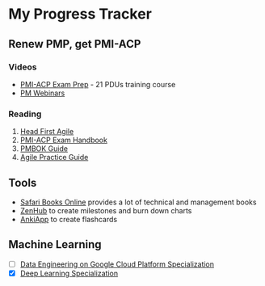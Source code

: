 # My Progress Tracker

## Renew PMP, get PMI-ACP

### Videos

-   [PMI-ACP Exam Prep](https://www.udemy.com/pmiacp_21pdus/learn/v4/t/practice/1023892/introduction) - 21 PDUs training course
- [PM Webinars](https://www.projectmanagement.com/Webinars/webinarMainOnDemand.cfm)

### Reading

1.  [Head First Agile](https://www.safaribooksonline.com/library/view/head-first-agile/9781491944684/)
2.  [PMI-ACP Exam Handbook](https://web.kamihq.com/web/viewer.html?source=extension_pdfhandler&file=https%3A%2F%2Fwww.pmi.org%2F-%2Fmedia%2Fpmi%2Fdocuments%2Fpublic%2Fpdf%2Fcertifications%2Fagile-certified-practitioner-handbook.pdf)    
3.  [PMBOK Guide](https://www.safaribooksonline.com/library/view/a-guide-to/9781628253900/part01.xhtml)
4.  [Agile Practice Guide](https://www.safaribooksonline.com/library/view/agile-practice-guide/9781628253993/)
    
## Tools

- [Safari Books Online](https://www.safaribooksonline.com) provides a lot of technical and management books
- [ZenHub](https://app.zenhub.com/workspace/o/vochicong/progress/reports?report=burndown) to create milestones and burn down charts
- [AnkiApp](https://www.ankiapp.com/) to create flashcards 

## Machine Learning

 - [ ] [Data Engineering on Google Cloud Platform Specialization](https://www.coursera.org/specializations/gcp-data-machine-learning)
 - [x] [Deep Learning Specialization](https://www.coursera.org/account/accomplishments/specialization/Z23QYSJ94QTU)

<!--stackedit_data:
eyJoaXN0b3J5IjpbMTg3OTA5MzIxNyw5MDQyMTk1ODZdfQ==
-->